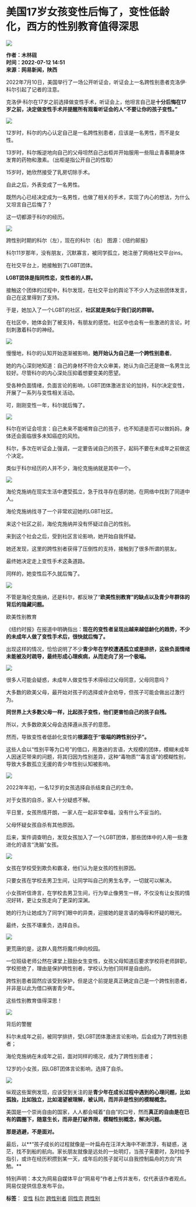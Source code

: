 # 美国17岁女孩变性后悔了，变性低龄化，西方的性别教育值得深思

![](//nimg.ws.126.net/?url=http%3A%2F%2Fdingyue.ws.126.net%2F2022%2F0712%2Fda813b99j00rewb15001xc000ht004rm.jpg&thumbnail=750x2147483647&quality=75&type=webp)

**作者：木林砚  
时间：2022-07-12 14:51  
来源：网易新闻，陕西**

2022年7月10日，美国举行了一场公开听证会，听证会上一名跨性别患者克洛伊·科尔引起了记者的注意。

克洛伊·科尔在17岁之前选择做变性手术，听证会上，他坦言自己是**十分后悔在17岁之前，决定做变性手术并提醒所有观看听证会的人“不要让你的孩子变性。”**

![](https://nimg.ws.126.net/?url=http%3A%2F%2Fdingyue.ws.126.net%2F2022%2F0712%2Fda813b99j00rewb15001xc000ht004rm.jpg&thumbnail=750x2147483647&quality=75&type=webp)

12岁时，科尔的内心认定自己是一名跨性别患者，应该是一名男性，而不是女性。

13岁时，科尔叛逆地向自己的父母坦然自己出柜并开始服用一些阻止青春期身体发育的药物和激素。（出柜是指公开自己的性取）

15岁时，她欣然接受了乳房切除手术。

自此之后，外表变成了一名男性。

既然内心已经决定成为一名男性，也做了相关的手术，实现了内心的想法，为什么又坦言自己后悔了？

这一切都源于科尔的经历。

![](https://nimg.ws.126.net/?url=http%3A%2F%2Fdingyue.ws.126.net%2F2022%2F0712%2Fd1ea57edj00rewb1600e0c000ht00cam.jpg&thumbnail=750x2147483647&quality=75&type=webp)

跨性别时期的科尔（左），现在的科尔（右） 图源：《纽约邮报》

科尔11岁那年，没有朋友，沉默寡言，被同学孤立，她注册了网络社交平台ins。

在社交平台上，她接触到了LGBT团体。

**LGBT团体是指同性恋，变性者的人群。**

接触这个团体的过程中，科尔发现，在社交平台的舆论下不少人为这些团体发言，自己在这里得到了支持。

于是，她加入了一个LGBT的社区，**社区就是类似于我们说的群聊。**

在社区中，她体会到了被支持，有朋友的感觉。社区中也会有一些激进的言论，时刻刺激着科尔的神经。

![](https://nimg.ws.126.net/?url=http%3A%2F%2Fdingyue.ws.126.net%2F2022%2F0712%2F263f278fj00rewb15007bc000fc00bxm.jpg&thumbnail=750x2147483647&quality=75&type=webp)

慢慢地，科尔的认知开始逐渐被影响，**她开始认为自己是一个跨性别患者**。

她的内心深刻地知道：自己的身材不符合大众审美，她认为自己还是做一名男生比较好。尽管科尔的内心深处压抑着想要变美的愿望。

受各种负面情绪，负面言论的影响，LGBT团体激进言论的加持，科尔决定变性，开展了一系列与变性相关活动。

可，刚刚变性一年，科尔就后悔了。

![](https://nimg.ws.126.net/?url=http%3A%2F%2Fdingyue.ws.126.net%2F2022%2F0712%2F670ee77aj00rewb1600bjc000ht00btm.jpg&thumbnail=750x2147483647&quality=75&type=webp)

科尔在听证会坦言：自己未来不能哺育自己的孩子，也不知道是否可以做妈妈，身体还会面临很多未知癌症的风险。

科尔，多次在听证会上强调，一定要告诫自己的孩子，起码不要在未成年之前做这个决定。

类似于科尔经历的人并不少，海伦克施纳就是其中一个。

![](https://nimg.ws.126.net/?url=http%3A%2F%2Fdingyue.ws.126.net%2F2022%2F0712%2F59d272a1j00rewb1600b7c000ht00bvm.jpg&thumbnail=750x2147483647&quality=75&type=webp)

海伦克施纳在现实生活中遭受孤立，急于找寻存在感的她，在网络中找到了同道中人。

海伦克施纳找寻了一个非常欢迎她的LGBT社区。

来这个社区之前，海伦克施纳并没有怀疑过自己的性别。

来到这个社会之后，受到社区言论影响，她开始自我怀疑。

她还发现，这里的跨性别者获得了压倒性的支持，接触到了很多所谓的朋友。

最终她决定走上变性手术这条道路。

同样的，她变性后不久就后悔了。

![](https://nimg.ws.126.net/?url=http%3A%2F%2Fdingyue.ws.126.net%2F2022%2F0712%2Fab95631ej00rewb150091c000ht008km.jpg&thumbnail=750x2147483647&quality=75&type=webp)

不管是海伦克施纳，还是科尔，都反映了“**欧美性别教育”的缺点以及青少年群体的背后的隐藏问题。**

欧美性别教育

《纽约时报》在报道中明确指出：**现在的变性者呈现出越来越低龄化的趋势，不少的未成年人做了变性手术后，很快就后悔了。**

出现这样的情况，恰恰说明了不少**青少年在学校遭遇孤立或是排挤，这些负面情绪未能被及时疏导，最终形成心理疾病，从而走向了另一个极端。**

![](https://nimg.ws.126.net/?url=http%3A%2F%2Fdingyue.ws.126.net%2F2022%2F0712%2F2a9a557bj00rewb1600gcc000go00g6m.jpg&thumbnail=750x2147483647&quality=75&type=webp)

很多人可能会疑惑，未成年人做变性手术得经过父母同意，父母同意吗？

大多数的欧美父母，最开始对孩子的选择或许会劝导，但孩子可能会做出过激行为。

**同世界上大多数父母一样，比起孩子变性，他们更害怕自己的孩子自残。**

所以，大多数欧美父母会选择遵从孩子的意愿。

然而，导致变性者低龄化变性的**根源在于“极端的跨性别分子”。**

这些人会以“性别平等为口号”的借口，用激进的言语，大规模的团体，模糊未成年人因迷茫带来的问题，将其归因为性别差异，这种“毒物质”“毒言语”的模糊性别，导致大多数孤立无援的青少年性别认知被影响。

![](https://nimg.ws.126.net/?url=http%3A%2F%2Fdingyue.ws.126.net%2F2022%2F0712%2Fd9efe9c0j00rewb1600a4c000ht00c9m.jpg&thumbnail=750x2147483647&quality=75&type=webp)

2022年年初，一名12岁的女孩选择自杀结束自己的生命。

对于女孩的自杀，家人十分疑惑不解。

平日里，女孩热情开朗，一家人在一起非常幸福，没有什么不妥当的。

父母怀疑女孩自杀有其他原因。

后来，案件调查明白，发现女孩加入了一个LGBT团体，那些团体中的人用一些激进化的语言“洗脑”女孩。

![](https://nimg.ws.126.net/?url=http%3A%2F%2Fdingyue.ws.126.net%2F2022%2F0712%2F7e4f07b0j00rewb1600abc000fu00d4m.jpg&thumbnail=750x2147483647&quality=75&type=webp)

女孩在学校受到欺负和霸凌，他们认为是女孩的性别原因。

只要女孩在学校去男卫生间，让同学叫自己的男生名字，一切就可以解决。

小女孩听信谗言，在学校去男卫生间，行为举止像男生一样，不仅没有让女孩的情况好转，更让女孩走向了更深的深渊。

她的行为让她成为了同学们眼中的异类，迎接她的是言语的侮辱和怀疑的眼光。

最终，女孩不堪重负，选择自杀。

![](https://nimg.ws.126.net/?url=http%3A%2F%2Fdingyue.ws.126.net%2F2022%2F0712%2Fbce08393j00rewb1500bkc000ht00a6m.jpg&thumbnail=750x2147483647&quality=75&type=webp)

更荒唐的是，这群人竟然将魔爪伸向校园。

一位班级老师公然在课堂上鼓励女生变性，女孩父母知道后要求学校将老师辞职，学校拒绝了，理由是保护跨性别者，学校认为他们同样是自由的。

跨性别患者固然应该受到保护，但是这个前提是真正确定自己是一个跨性别患者，并非是以此为借口祸害青少年。

这些性别教育值得深思！

![](https://nimg.ws.126.net/?url=http%3A%2F%2Fdingyue.ws.126.net%2F2022%2F0712%2F0b8b4b7ej00rewb15008fc000er00avm.jpg&thumbnail=750x2147483647&quality=75&type=webp)

背后的警醒

科尔未成年之前，被同学排挤，受LGBT团体激进言论影响，后会成为了跨性别患者；

海伦克施纳在未成年之前，面对同样的境况，成为了跨性别患者；

12岁的小女孩，因LGBT团体言论影响，选择了自杀。

![](https://nimg.ws.126.net/?url=http%3A%2F%2Fdingyue.ws.126.net%2F2022%2F0712%2F25459b31j00rewb15000gc000ht006am.jpg&thumbnail=750x2147483647&quality=75&type=webp)

纵观这些案例发现，应该受到关注的是**青少年在成长过程中遇到的心理问题，比如孤独，比如独立，比如渴望被理解，被认同，而并非是性别的模糊概念。**

美国是一个崇尚自由的国家，人人都会喊着“自由”的口号，然而**真正的自由是在已有的圆圈下，随意生长，而非是打破界限，模糊性别概念，解决问题。**

**那是逃避，不是面对。**

最后，以**“孩子成长的过程就像是一叶扁舟在汪洋大海中不断漂浮，有疑惑，迷茫，找不到船的航向。家长朋友就像是远处的一处明灯，当孩子需要时，及时给予指引，或许在经历积攒到某一天，成年后的孩子就可以自我控制扁舟的方向”共勉。**

特别声明：本文为网易自媒体平台“网易号”作者上传并发布，仅代表该作者观点。网易仅提供信息发布平台。

**标签**： [变性](https://news.163.com/keywords/5/d/53d86027/1.html) [科尔](https://news.163.com/keywords/7/d/79d15c14/1.html) [跨性别者](https://news.163.com/keywords/8/e/8de86027522b8005/1.html) [同性恋](https://news.163.com/keywords/5/0/540c6027604b/1.html) [跨性别](https://news.163.com/keywords/8/e/8de86027522b/1.html)